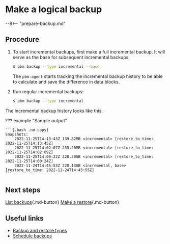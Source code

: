 # Make a logical backup

--8<-- "prepare-backup.md"

## Procedure

1. To start incremental backups, first make a full incremental backup. It will serve as the base for subsequent incremental backups:

    ```{.bash data-prompt="$"} 
    $ pbm backup --type incremental --base
    ```

    The `pbm-agent` starts tracking the incremental backup history to be able to calculate and save the difference in data blocks. 

2. Run regular incremental backups:

    ```{.bash data-prompt="$"}
    $ pbm backup --type incremental
    ```

The incremental backup history looks like this:

??? example "Sample output"

    ```{.bash .no-copy} 
    Snapshots:
        2022-11-25T14:13:43Z 139.82MB <incremental> [restore_to_time: 2022-11-25T14:13:45Z]
        2022-11-25T14:02:07Z 255.20MB <incremental> [restore_to_time: 2022-11-25T14:02:09Z]
        2022-11-25T14:00:22Z 228.30GB <incremental> [restore_to_time: 2022-11-25T14:00:24Z]
        2022-11-24T14:45:53Z 220.13GB <incremental, base> [restore_to_time: 2022-11-24T14:45:55Z]
    ```


## Next steps

[List backups](../usage/list-backup.md){.md-button}
[Make a restore](restore-incremental.md){.md-button}

## Useful links

* [Backup and restore types](../features/backup-types.md)
* [Schedule backups](../usage/schedule-backup.md)

